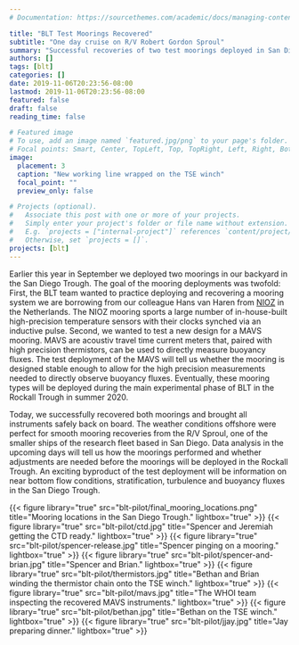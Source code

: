 ```yaml
---
# Documentation: https://sourcethemes.com/academic/docs/managing-content/

title: "BLT Test Moorings Recovered"
subtitle: "One day cruise on R/V Robert Gordon Sproul"
summary: "Successful recoveries of two test moorings deployed in San Diego Trough"
authors: []
tags: [blt]
categories: []
date: 2019-11-06T20:23:56-08:00
lastmod: 2019-11-06T20:23:56-08:00
featured: false
draft: false
reading_time: false

# Featured image
# To use, add an image named `featured.jpg/png` to your page's folder.
# Focal points: Smart, Center, TopLeft, Top, TopRight, Left, Right, BottomLeft, Bottom, BottomRight.
image:
  placement: 3
  caption: "New working line wrapped on the TSE winch"
  focal_point: ""
  preview_only: false

# Projects (optional).
#   Associate this post with one or more of your projects.
#   Simply enter your project's folder or file name without extension.
#   E.g. `projects = ["internal-project"]` references `content/project/deep-learning/index.md`.
#   Otherwise, set `projects = []`.
projects: [blt]
---
```


Earlier this year in September we deployed two moorings in our backyard in the San Diego Trough. The goal of the mooring deployments was twofold: First, the BLT team wanted to practice deploying and recovering a mooring system we are borrowing from our colleague Hans van Haren from [NIOZ](https://www.nioz.nl) in the Netherlands. The NIOZ mooring sports a large number of in-house-built high-precision temperature sensors with their clocks synched via an inductive pulse. Second, we wanted to test a new design for a MAVS mooring. MAVS are acoustiv travel time current meters that, paired with high precision thermistors, can be used to directly measure buoyancy fluxes. The test deployment of the MAVS will tell us whether the mooring is designed stable enough to allow for the high precision measurements needed to directly observe buoyancy fluxes. Eventually, these mooring types will be deployed during the main experimental phase of BLT in the Rockall Trough in summer 2020.

Today, we successfully recovered both moorings and brought all instruments safely back on board. The weather conditions offshore were perfect for smooth mooring recoveries from the R/V Sproul, one of the smaller ships of the research fleet based in San Diego. Data analysis in the upcoming days will tell us how the moorings performed and whether adjustments are needed before the moorings will be deployed in the Rockall Trough. An exciting byproduct of the test deployment will be information on near bottom flow conditions, stratification, turbulence and buoyancy fluxes in the San Diego Trough.

{{< figure library="true" src="blt-pilot/final_mooring_locations.png" title="Mooring locations in the San Diego Trough." lightbox="true" >}}
{{< figure library="true" src="blt-pilot/ctd.jpg" title="Spencer and Jeremiah getting the CTD ready." lightbox="true" >}}
{{< figure library="true" src="blt-pilot/spencer-release.jpg" title="Spencer pinging on a mooring." lightbox="true" >}}
{{< figure library="true" src="blt-pilot/spencer-and-brian.jpg" title="Spencer and Brian." lightbox="true" >}}
{{< figure library="true" src="blt-pilot/thermistors.jpg" title="Bethan and Brian winding the thermistor chain onto the TSE winch." lightbox="true" >}}
{{< figure library="true" src="blt-pilot/mavs.jpg" title="The WHOI team inspecting the recovered MAVS instruments." lightbox="true" >}}
{{< figure library="true" src="blt-pilot/bethan.jpg" title="Bethan on the TSE winch." lightbox="true" >}}
{{< figure library="true" src="blt-pilot/jjay.jpg" title="Jay preparing dinner." lightbox="true" >}}
